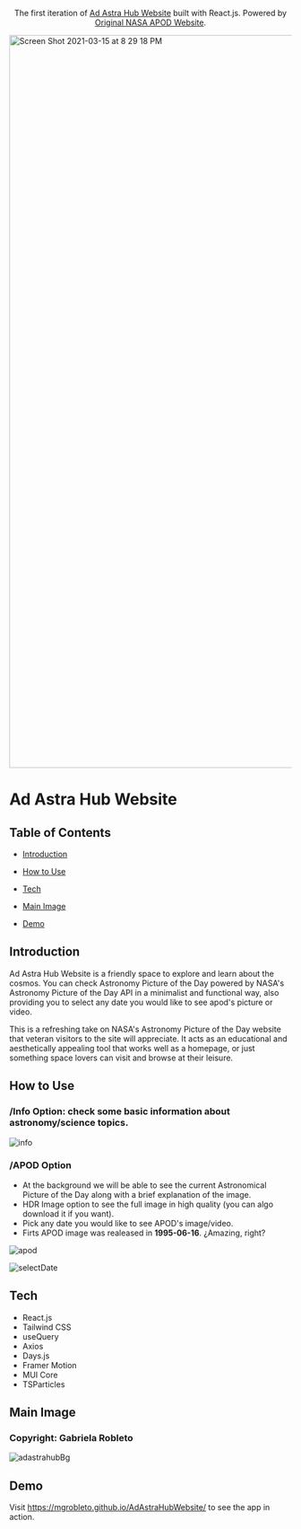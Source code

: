 <p align="center">
  The first iteration of <a href="https://mgrobleto.github.io/AdAstraHubWebsite/" target="_blank">Ad Astra Hub Website</a> built with React.js.
  Powered by <a href="https://apod.nasa.gov/apod/astropix.html" target="_blank">Original NASA APOD Website</a>.
</p>

<img width="1306" alt="Screen Shot 2021-03-15 at 8 29 18 PM" src="https://github.com/mgrobleto/AdAstraHubWebsite/assets/65383367/48e2ad58-2d11-49fb-811e-1ae26bf1684a">

# Ad Astra Hub Website

## Table of Contents
* [Introduction](#introduction)

* [How to Use](#how-to-use)

* [Tech](#tech)

* [Main Image](#main-image)

* [Demo](#demo)


## Introduction

Ad Astra Hub Website is a friendly space to explore and learn about the cosmos. You can check Astronomy Picture of the Day powered by NASA's Astronomy Picture of the Day API in a minimalist and functional way, also providing you to select any date you would like to see apod's picture or video.

This is a refreshing take on NASA's Astronomy Picture of the Day website that veteran visitors to the site will appreciate. It acts as an educational and aesthetically appealing tool that works well as a homepage, or just something space lovers can visit and browse at their leisure.

## How to Use

### /Info Option: check some basic information about astronomy/science topics.
![info](https://github.com/mgrobleto/AdAstraHubWebsite/assets/65383367/dd88c484-22d1-4044-a6e5-128dd7985695)

### /APOD Option

* At the background we will be able to see the current Astronomical Picture of the Day along with a brief explanation of the image.
* HDR Image option to see the full image in high quality (you can algo download it if you want).
* Pick any date you would like to see APOD's image/video.
* Firts APOD image was realeased in **1995-06-16**. ¿Amazing, right?

![apod](https://github.com/mgrobleto/AdAstraHubWebsite/assets/65383367/db6cd36d-d9f2-4372-a2b0-6f38980d5127)

![selectDate](https://github.com/mgrobleto/AdAstraHubWebsite/assets/65383367/46b9093d-c0a6-4033-9ff3-77c8adb0dd2a)

## Tech

* React.js
* Tailwind CSS
* useQuery
* Axios
* Days.js
* Framer Motion
* MUI Core
* TSParticles

## Main Image

### Copyright: Gabriela Robleto
![adastrahubBg](https://github.com/mgrobleto/AdAstraHubWebsite/assets/65383367/036b9d0b-6770-4b7e-9e95-b5ae96018347)


## Demo

Visit https://mgrobleto.github.io/AdAstraHubWebsite/ to see the app in action.
